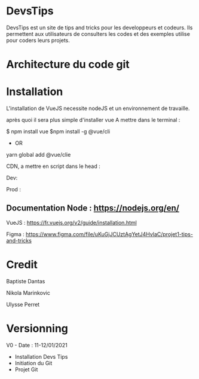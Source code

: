 # DevsTips
DevsTips est un site de tips and tricks pour les developpeurs et codeurs.
Ils permettent aux utilisateurs de consulters les codes et des exemples utilise pour coders leurs projets. 

# Architecture du code git

# Installation
L'installation de VueJS necessite nodeJS et un environnement de travaille.

après quoi il sera plus simple d'installer vue
A mettre dans le terminal :


$ npm install vue
$npm install -g @vue/cli
* OR 

yarn global add @vue/clie


CDN, a mettre en script dans le head :

Dev: <script src="https://cdn.jsdelivr.net/npm/vue@2/dist/vue.js"></script>

Prod : <script src="https://cdn.jsdelivr.net/npm/vue@2.6.0"></script>

Documentation Node : https://nodejs.org/en/
- 
VueJS :  https://fr.vuejs.org/v2/guide/installation.html

Figma  : https://www.figma.com/file/uKuGjJCUztAgYetJ4HvlaC/projet1-tips-and-tricks

# Credit
Baptiste Dantas

Nikola Marinkovic

Ulysse Perret

# Versionning
V0 - Date : 11-12/01/2021
- Installation Devs Tips
- Initiation du Git
- Projet Git
